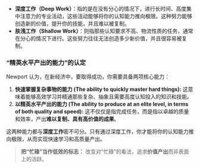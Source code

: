 

- **深度工作（Deep Work）**：指的是在没有分心的情况下，进行长时间、高度集中注意力的专业活动，这些活动能够将你的认知能力推向极限。这种努力能够创造新的价值，提升你的技能，并且难以被复制。
- **肤浅工作（Shallow Work）**：则指那些认知要求不高、物流性质的任务，通常在分心的情况下进行。这些努力往往无法创造多少新价值，并且很容易被复制。

### **“精英水平产出的能力”的认定**

Newport 认为，在新经济中，要取得成功，你需要具备两项核心能力：

1. **快速掌握复杂事物的能力 (The ability to quickly master hard things):** 这意味着能够高效学习并精通那些复杂、抽象且需要高度认知投入的知识和技能。
2. **以精英水平产出的能力 (The ability to produce at an elite level, in terms of both quality and speed):** 这不仅仅是指完成任务，而是指以卓越的质量和效率，产出**难以复制、具有高价值的成果**。

这两种能力都与**深度工作**密不可分。只有通过深度工作，你才能将你的认知能力推向极限，从而实现快速学习和高质量产出。


  >**把“忙碌”当作低效的标志：** 改变对“忙碌”的看法，追求**价值产出**而非表面上的活跃。


